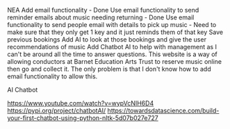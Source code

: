 NEA
Add email functionality - Done
Use email functionality to send reminder emails about music needing returning - Done
Use email functionality to send people email with details to pick up music - Need to make sure that they only get 1 key and it just reminds them of that key
Save previous bookings
Add AI to look at those bookings and give the user recommendations of music
Add Chatbot AI to help with management as I can't be around all the time to answer questions.
This website is a way of allowing conductors at Barnet Education Arts Trust to reserve music online then go and collect it. The only problem is that I don't know how to add email functionality to allow this.

AI Chatbot

https://www.youtube.com/watch?v=wypVcNIH6D4 https://pypi.org/project/chatbotAI/ https://towardsdatascience.com/build-your-first-chatbot-using-python-nltk-5d07b027e727
